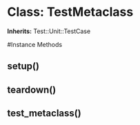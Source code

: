 # Class: TestMetaclass
**Inherits:** Test::Unit::TestCase
    




#Instance Methods
## setup() [](#method-i-setup)

## teardown() [](#method-i-teardown)

## test_metaclass() [](#method-i-test_metaclass)

